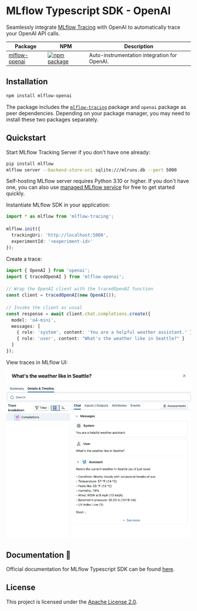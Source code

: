 # MLflow Typescript SDK - OpenAI

Seamlessly integrate [MLflow Tracing](https://github.com/mlflow/mlflow/tree/main/libs/typescript) with OpenAI to automatically trace your OpenAI API calls.

| Package             | NPM                                                                                                                                         | Description                                  |
| ------------------- | ------------------------------------------------------------------------------------------------------------------------------------------- | -------------------------------------------- |
| [mlflow-openai](./) | [![npm package](https://img.shields.io/npm/v/mlflow-tracing-openai?style=flat-square)](https://www.npmjs.com/package/mlflow-tracing-openai) | Auto-instrumentation integration for OpenAI. |

## Installation

```bash
npm install mlflow-openai
```

The package includes the [`mlflow-tracing`](https://github.com/mlflow/mlflow/tree/main/libs/typescript) package and `openai` package as peer dependencies. Depending on your package manager, you may need to install these two packages separately.

## Quickstart

Start MLflow Tracking Server if you don't have one already:

```bash
pip install mlflow
mlflow server --backend-store-uri sqlite:///mlruns.db --port 5000
```

Self-hosting MLflow server requires Python 3.10 or higher. If you don't have one, you can also use [managed MLflow service](https://mlflow.org/#get-started) for free to get started quickly.

Instantiate MLflow SDK in your application:

```typescript
import * as mlflow from 'mlflow-tracing';

mlflow.init({
  trackingUri: 'http://localhost:5000',
  experimentId: '<experiment-id>'
});
```

Create a trace:

```typescript
import { OpenAI } from 'openai';
import { tracedOpenAI } from 'mlflow-openai';

// Wrap the OpenAI client with the tracedOpenAI function
const client = tracedOpenAI(new OpenAI());

// Invoke the client as usual
const response = await client.chat.completions.create({
  model: 'o4-mini',
  messages: [
    { role: 'system', content: 'You are a helpful weather assistant.' },
    { role: 'user', content: "What's the weather like in Seattle?" }
  ]
});
```

View traces in MLflow UI:

![MLflow Tracing UI](https://github.com/mlflow/mlflow/blob/891fed9a746477f808dd2b82d3abb2382293c564/docs/static/images/llms/tracing/quickstart/single-openai-trace-detail.png?raw=true)

## Documentation 📘

Official documentation for MLflow Typescript SDK can be found [here](https://mlflow.org/docs/latest/genai/tracing/app-instrumentation/typescript-sdk).

## License

This project is licensed under the [Apache License 2.0](https://github.com/mlflow/mlflow/blob/master/LICENSE.txt).
